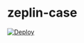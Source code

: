 # zeplin-case

<a href="https://heroku.com/deploy?template=https://github.com/onurceri/zeplin-case">
  <img src="https://www.herokucdn.com/deploy/button.svg" alt="Deploy">
</a>
